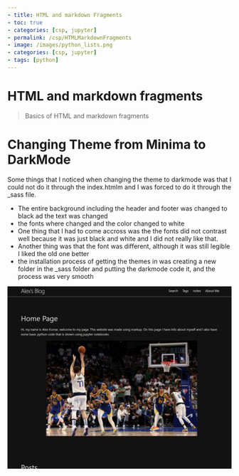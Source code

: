 ```yaml
---
- title: HTML and markdown Fragments
- toc: true
- categories: [csp, jupyter]
- permalink: /csp/HTMLMarkdownFragments
- image: /images/python_lists.png
- categories: [csp, jupyter]
- tags: [python]
---
```


# HTML and markdown fragments
> Basics of HTML and markdown fragments

# Changing Theme from Minima to DarkMode
Some things that I noticed when changing the theme to darkmode was that I could not do it through the index.htmlm and I was forced to do it through the _sass file.
- The entire background including the header and footer was changed to black ad the text was changed
- the fonts where changed and the color changed to white
- One thing that I had to come accross was the the fonts did not contrast well because it was just black and white and I did not really like that.
- Another thing was that the font was different, although it was still legible I liked the old one better
- the installation process of getting the themes in was creating a new folder in the _sass folder and putting the darkmode code it, and the process was very smooth

![websitepicture.png](https://github.com/AlexKumar19/fastpages-APCSP/blob/master/images/websitepicture.png?raw=true)
